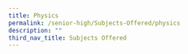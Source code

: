 ```yaml
---
title: Physics
permalink: /senior-high/Subjects-Offered/physics
description: ""
third_nav_title: Subjects Offered
---
```

